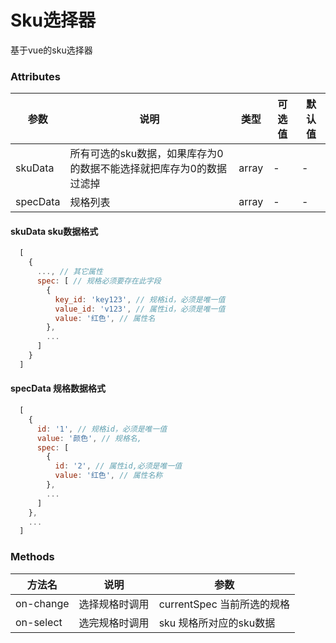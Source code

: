 # Sku选择器

基于vue的sku选择器

### Attributes

| 参数 | 说明 | 类型 | 可选值 | 默认值 |
|---|---|---|---|---|
| skuData | 所有可选的sku数据，如果库存为0的数据不能选择就把库存为0的数据过滤掉 | array | - | - |
| specData | 规格列表 | array | - | - |

#### skuData sku数据格式
```javascript
  [
    {
      ..., // 其它属性
      spec: [ // 规格必须要存在此字段
        {
          key_id: 'key123', // 规格id，必须是唯一值
          value_id: 'v123', // 属性id，必须是唯一值
          value: '红色', // 属性名 
        },
        ...
      ]
    }
  ]
```

#### specData 规格数据格式
```javascript
  [
    {
      id: '1', // 规格id，必须是唯一值
      value: '颜色', // 规格名,
      spec: [
        {
          id: '2', // 属性id,必须是唯一值
          value: '红色', // 属性名称
        },
        ...
      ]
    },
    ...
  ]
```

### Methods

| 方法名 | 说明 | 参数 |
|---|---|---|
| on-change | 选择规格时调用 | currentSpec 当前所选的规格 |
| on-select | 选完规格时调用 | sku 规格所对应的sku数据 |

